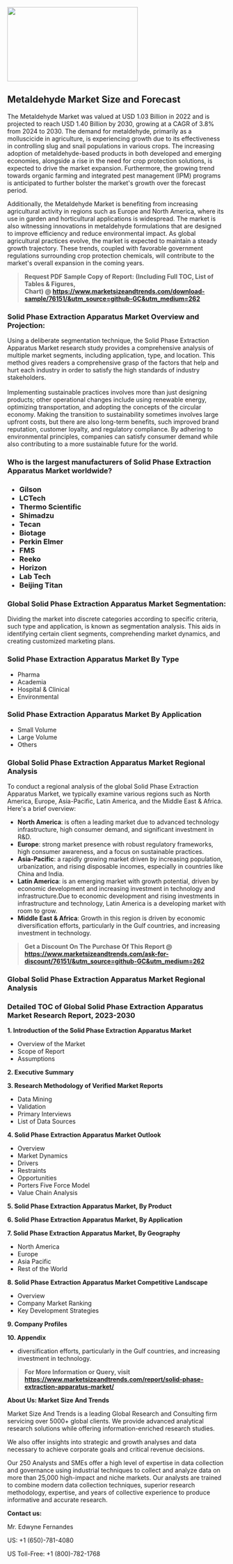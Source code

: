 <p><img class="alignnone size-medium wp-image-20088" src="https://ffe5etoiles.com/wp-content/uploads/2024/12/MST1-300x171.png" alt="" width="300" height="171" /></p><h2>Metaldehyde Market Size and Forecast</h2><p>The Metaldehyde Market was valued at USD 1.03 Billion in 2022 and is projected to reach USD 1.40 Billion by 2030, growing at a CAGR of 3.8% from 2024 to 2030. The demand for metaldehyde, primarily as a molluscicide in agriculture, is experiencing growth due to its effectiveness in controlling slug and snail populations in various crops. The increasing adoption of metaldehyde-based products in both developed and emerging economies, alongside a rise in the need for crop protection solutions, is expected to drive the market expansion. Furthermore, the growing trend towards organic farming and integrated pest management (IPM) programs is anticipated to further bolster the market's growth over the forecast period.</p><p>Additionally, the Metaldehyde Market is benefiting from increasing agricultural activity in regions such as Europe and North America, where its use in garden and horticultural applications is widespread. The market is also witnessing innovations in metaldehyde formulations that are designed to improve efficiency and reduce environmental impact. As global agricultural practices evolve, the market is expected to maintain a steady growth trajectory. These trends, coupled with favorable government regulations surrounding crop protection chemicals, will contribute to the market's overall expansion in the coming years.</p></p><blockquote id="" class=""><strong>Request PDF Sample Copy of Report: (Including Full TOC, List of Tables &amp; Figures, Chart)&nbsp;@&nbsp;<strong><a href="https://www.marketsizeandtrends.com/download-sample/76151/&utm_source=github-GC&utm_medium=262" target="_blank">https://www.marketsizeandtrends.com/download-sample/76151/&utm_source=github-GC&utm_medium=262</a></strong></strong></blockquote><h3 id="" class="">Solid Phase Extraction Apparatus Market&nbsp;Overview and Projection:</h3><p id="" class="">Using a deliberate segmentation technique, the Solid Phase Extraction Apparatus Market research study provides a comprehensive analysis of multiple market segments, including application, type, and location. This method gives readers a comprehensive grasp of the factors that help and hurt each industry in order to satisfy the high standards of industry stakeholders. <br /> <br />Implementing sustainable practices involves more than just designing products; other operational changes include using renewable energy, optimizing transportation, and adopting the concepts of the circular economy. Making the transition to sustainability sometimes involves large upfront costs, but there are also long-term benefits, such improved brand reputation, customer loyalty, and regulatory compliance. By adhering to environmental principles, companies can satisfy consumer demand while also contributing to a more sustainable future for the world.</p><h3 id="" class="">Who is the largest manufacturers of&nbsp;Solid Phase Extraction Apparatus Market worldwide?</h3><h3 class=""><p><ul><li>Gilson </li><li> LCTech </li><li> Thermo Scientific </li><li> Shimadzu </li><li> Tecan </li><li> Biotage </li><li> Perkin Elmer </li><li> FMS </li><li> Reeko </li><li> Horizon </li><li> Lab Tech </li><li> Beijing Titan</li></ul></p></h3><h3 id="" class="">Global&nbsp;Solid Phase Extraction Apparatus Market Segmentation:</h3><p id="" class="">Dividing the market into discrete categories according to specific criteria, such type and application, is known as segmentation analysis. This aids in identifying certain client segments, comprehending market dynamics, and creating customized marketing plans.</p><h3 id="" class="">Solid Phase Extraction Apparatus Market&nbsp;By Type</h3><p><p><ul><li>Pharma </li><li> Academia </li><li> Hospital & Clinical </li><li> Environmental</p></li></ul></p></p><h3 id="" class="">Solid Phase Extraction Apparatus Market&nbsp;By Application</h3><p class=""><p><ul><li>Small Volume </li><li> Large Volume </li><li> Others</li></ul></p></p><h3 id="" class="">Global Solid Phase Extraction Apparatus Market Regional Analysis</h3><p id="" class="">To conduct a regional analysis of the global Solid Phase Extraction Apparatus Market, we typically examine various regions such as North America, Europe, Asia-Pacific, Latin America, and the Middle East &amp; Africa. Here's a brief overview:</p><ul><li><strong>North America</strong>: is often a leading market due to advanced technology infrastructure, high consumer demand, and significant investment in R&amp;D.</li><li><strong>Europe</strong>: strong market presence with robust regulatory frameworks, high consumer awareness, and a focus on sustainable practices.</li><li><strong>Asia-Pacific</strong>: a rapidly growing market driven by increasing population, urbanization, and rising disposable incomes, especially in countries like China and India.</li><li><strong>Latin America</strong>: is an emerging market with growth potential, driven by economic development and increasing investment in technology and infrastructure.Due to economic development and rising investments in infrastructure and technology, Latin America is a developing market with room to grow.</li><li><strong>Middle East &amp; Africa</strong>: Growth in this region is driven by economic diversification efforts, particularly in the Gulf countries, and increasing investment in technology.</li></ul><blockquote id="" class=""><strong>Get a Discount On The Purchase Of This Report @ <strong><a href="https://www.marketsizeandtrends.com/ask-for-discount/76151/&utm_source=github-GC&utm_medium=262" target="_blank">https://www.marketsizeandtrends.com/ask-for-discount/76151/&utm_source=github-GC&utm_medium=262</a></strong></strong></blockquote><h3 id="" class="">Global Solid Phase Extraction Apparatus Market Regional Analysis</h3><h3 id="" class="">Detailed TOC of Global Solid Phase Extraction Apparatus Market Research Report, 2023-2030</h3><p id="" class=""><strong>1. Introduction of the Solid Phase Extraction Apparatus Market</strong></p><ul><li>Overview of the Market</li><li>Scope of Report</li><li>Assumptions</li></ul><p id="" class=""><strong>2. Executive Summary</strong></p><p id="" class=""><strong>3. Research Methodology of Verified Market Reports</strong></p><ul><li>Data Mining</li><li>Validation</li><li>Primary Interviews</li><li>List of Data Sources</li></ul><p id="" class=""><strong>4. Solid Phase Extraction Apparatus Market Outlook</strong></p><ul><li>Overview</li><li>Market Dynamics</li><li>Drivers</li><li>Restraints</li><li>Opportunities</li><li>Porters Five Force Model</li><li>Value Chain Analysis</li></ul><p id="" class=""><strong>5. Solid Phase Extraction Apparatus Market, By Product</strong></p><p id="" class=""><strong>6. Solid Phase Extraction Apparatus Market, By Application</strong></p><p id="" class=""><strong>7. Solid Phase Extraction Apparatus Market, By Geography</strong></p><ul><li>North America</li><li>Europe</li><li>Asia Pacific</li><li>Rest of the World</li></ul><p id="" class=""><strong>8. Solid Phase Extraction Apparatus Market Competitive Landscape</strong></p><ul><li>Overview</li><li>Company Market Ranking</li><li>Key Development Strategies</li></ul><p id="" class=""><strong>9. Company Profiles</strong></p><p id="" class=""><strong>10. Appendix</strong></p><ul><li>diversification efforts, particularly in the Gulf countries, and increasing investment in technology.</li></ul><blockquote id="" class=""><strong>For More Information or Query, visit <strong><strong><a href="https://www.marketsizeandtrends.com/report/solid-phase-extraction-apparatus-market/" target="_blank">https://www.marketsizeandtrends.com/report/solid-phase-extraction-apparatus-market/</a></strong></strong></strong></blockquote><p id="" class=""><strong>About Us: Market Size And Trends</strong></p><p id="" class="">Market Size And Trends is a leading Global Research and Consulting firm servicing over 5000+ global clients. We provide advanced analytical research solutions while offering information-enriched research studies.</p><p id="" class="">We also offer insights into strategic and growth analyses and data necessary to achieve corporate goals and critical revenue decisions.</p><p id="" class="">Our 250 Analysts and SMEs offer a high level of expertise in data collection and governance using industrial techniques to collect and analyze data on more than 25,000 high-impact and niche markets. Our analysts are trained to combine modern data collection techniques, superior research methodology, expertise, and years of collective experience to produce informative and accurate research.</p><p id="" class=""><strong>Contact us:</strong></p><p id="" class="">Mr. Edwyne Fernandes</p><p id="" class="">US: +1 (650)-781-4080</p><p id="" class="">US Toll-Free: +1 (800)-782-1768</p>
